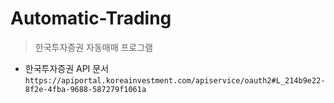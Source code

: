 # Automatic-Trading<br>
>한국투자증권 자동매매 프로그램 

- 한국투자증권 API 문서<br>
``` https://apiportal.koreainvestment.com/apiservice/oauth2#L_214b9e22-8f2e-4fba-9688-587279f1061a ```

